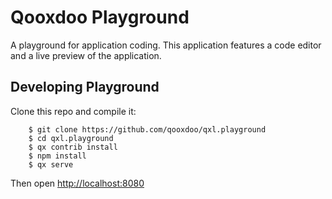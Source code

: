 # Qooxdoo Playground

A playground for application coding.
This application features a code editor and a live preview of the application.

## Developing Playground
Clone this repo and compile it:

```
    $ git clone https://github.com/qooxdoo/qxl.playground
    $ cd qxl.playground
    $ qx contrib install
    $ npm install
    $ qx serve
```
Then open [http://localhost:8080](http://localhost:8080)

